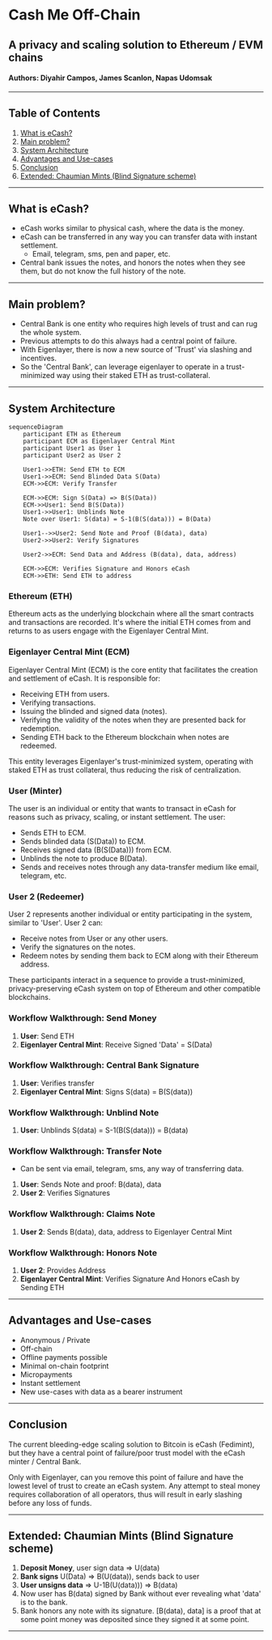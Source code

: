 # Cash Me Off-Chain

## A privacy and scaling solution to Ethereum / EVM chains

#### Authors: Diyahir Campos, James Scanlon, Napas Udomsak

---

## Table of Contents

1. [What is eCash?](#what-is-ecash)
2. [Main problem?](#main-problem)
3. [System Architecture](#system-architecture)
4. [Advantages and Use-cases](#advantages-and-use-cases)
5. [Conclusion](#conclusion)
6. [Extended: Chaumian Mints (Blind Signature scheme)](#extended-chaumian-mints-blind-signature-scheme)

---

## What is eCash?

- eCash works similar to physical cash, where the data is the money.
- eCash can be transferred in any way you can transfer data with instant settlement.
  - Email, telegram, sms, pen and paper, etc.
- Central bank issues the notes, and honors the notes when they see them, but do not know the full history of the note.

---

## Main problem?

- Central Bank is one entity who requires high levels of trust and can rug the whole system.
- Previous attempts to do this always had a central point of failure.
- With Eigenlayer, there is now a new source of 'Trust' via slashing and incentives.
- So the 'Central Bank', can leverage eigenlayer to operate in a trust-minimized way using their staked ETH as trust-collateral.

---

## System Architecture

```mermaid
sequenceDiagram
    participant ETH as Ethereum
    participant ECM as Eigenlayer Central Mint
    participant User1 as User 1
    participant User2 as User 2

    User1->>ETH: Send ETH to ECM
    User1->>ECM: Send Blinded Data S(Data)
    ECM->>ECM: Verify Transfer

    ECM->>ECM: Sign S(Data) => B(S(Data))
    ECM->>User1: Send B(S(Data))
    User1->>User1: Unblinds Note
    Note over User1: S(data) = S-1(B(S(data))) = B(Data)

    User1-->>User2: Send Note and Proof (B(data), data)
    User2->>User2: Verify Signatures

    User2->>ECM: Send Data and Address (B(data), data, address)

    ECM->>ECM: Verifies Signature and Honors eCash
    ECM->>ETH: Send ETH to address
```

### Ethereum (ETH)

Ethereum acts as the underlying blockchain where all the smart contracts and transactions are recorded. It's where the initial ETH comes from and returns to as users engage with the Eigenlayer Central Mint.

### Eigenlayer Central Mint (ECM)

Eigenlayer Central Mint (ECM) is the core entity that facilitates the creation and settlement of eCash. It is responsible for:

- Receiving ETH from users.
- Verifying transactions.
- Issuing the blinded and signed data (notes).
- Verifying the validity of the notes when they are presented back for redemption.
- Sending ETH back to the Ethereum blockchain when notes are redeemed.

This entity leverages Eigenlayer's trust-minimized system, operating with staked ETH as trust collateral, thus reducing the risk of centralization.

### User (Minter)

The user is an individual or entity that wants to transact in eCash for reasons such as privacy, scaling, or instant settlement. The user:

- Sends ETH to ECM.
- Sends blinded data (S(Data)) to ECM.
- Receives signed data (B(S(Data))) from ECM.
- Unblinds the note to produce B(Data).
- Sends and receives notes through any data-transfer medium like email, telegram, etc.

### User 2 (Redeemer)

User 2 represents another individual or entity participating in the system, similar to 'User'. User 2 can:

- Receive notes from User or any other users.
- Verify the signatures on the notes.
- Redeem notes by sending them back to ECM along with their Ethereum address.

These participants interact in a sequence to provide a trust-minimized, privacy-preserving eCash system on top of Ethereum and other compatible blockchains.

### Workflow Walkthrough: Send Money

1. **User**: Send ETH
2. **Eigenlayer Central Mint**: Receive Signed 'Data' = S(Data)

### Workflow Walkthrough: Central Bank Signature

1. **User**: Verifies transfer
2. **Eigenlayer Central Mint**: Signs S(data) = B(S(data))

### Workflow Walkthrough: Unblind Note

1. **User**: Unblinds S(data) = S-1(B(S(data))) = B(data)

### Workflow Walkthrough: Transfer Note

- Can be sent via email, telegram, sms, any way of transferring data.

1. **User**: Sends Note and proof: B(data), data
2. **User 2**: Verifies Signatures

### Workflow Walkthrough: Claims Note

1. **User 2**: Sends B(data), data, address to Eigenlayer Central Mint

### Workflow Walkthrough: Honors Note

1. **User 2**: Provides Address
2. **Eigenlayer Central Mint**: Verifies Signature And Honors eCash by Sending ETH

---

## Advantages and Use-cases

- Anonymous / Private
- Off-chain
- Offline payments possible
- Minimal on-chain footprint
- Micropayments
- Instant settlement
- New use-cases with data as a bearer instrument

---

## Conclusion

The current bleeding-edge scaling solution to Bitcoin is eCash (Fedimint), but they have a central point of failure/poor trust model with the eCash minter / Central Bank.

Only with Eigenlayer, can you remove this point of failure and have the lowest level of trust to create an eCash system. Any attempt to steal money requires collaboration of all operators, thus will result in early slashing before any loss of funds.

---

## Extended: Chaumian Mints (Blind Signature scheme)

1. **Deposit Money**, user sign data => U(data)
2. **Bank signs** U(Data) => B(U(data)), sends back to user
3. **User unsigns data** => U-1B(U(data))) => B(data)
4. Now user has B(data) signed by Bank without ever revealing what 'data' is to the bank.
5. Bank honors any note with its signature. [B(data), data] is a proof that at some point money was deposited since they signed it at some point.

---
